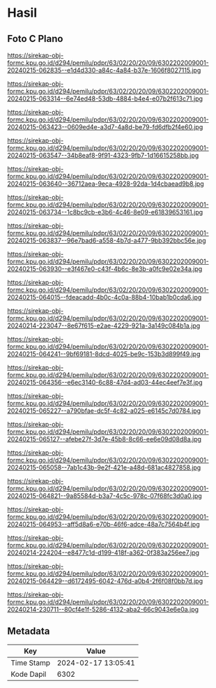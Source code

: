 # Hasil

## Foto C Plano

https://sirekap-obj-formc.kpu.go.id/d294/pemilu/pdpr/63/02/20/20/09/6302202009001-20240215-062835--e1d4d330-a84c-4a84-b37e-1606f8027115.jpg

https://sirekap-obj-formc.kpu.go.id/d294/pemilu/pdpr/63/02/20/20/09/6302202009001-20240215-063314--6e74ed48-53db-4884-b4e4-e07b2f613c71.jpg

https://sirekap-obj-formc.kpu.go.id/d294/pemilu/pdpr/63/02/20/20/09/6302202009001-20240215-063423--0609ed4e-a3d7-4a8d-be79-fd6dfb2f4e60.jpg

https://sirekap-obj-formc.kpu.go.id/d294/pemilu/pdpr/63/02/20/20/09/6302202009001-20240215-063547--34b8eaf8-9f91-4323-9fb7-1d16615258bb.jpg

https://sirekap-obj-formc.kpu.go.id/d294/pemilu/pdpr/63/02/20/20/09/6302202009001-20240215-063640--36712aea-9eca-4928-92da-1d4cbaead9b8.jpg

https://sirekap-obj-formc.kpu.go.id/d294/pemilu/pdpr/63/02/20/20/09/6302202009001-20240215-063734--1c8bc9cb-e3b6-4c46-8e09-e61839653161.jpg

https://sirekap-obj-formc.kpu.go.id/d294/pemilu/pdpr/63/02/20/20/09/6302202009001-20240215-063837--96e7bad6-a558-4b7d-a477-9bb392bbc56e.jpg

https://sirekap-obj-formc.kpu.go.id/d294/pemilu/pdpr/63/02/20/20/09/6302202009001-20240215-063930--e3f467e0-c43f-4b6c-8e3b-a0fc9e02e34a.jpg

https://sirekap-obj-formc.kpu.go.id/d294/pemilu/pdpr/63/02/20/20/09/6302202009001-20240215-064015--fdeacadd-4b0c-4c0a-88b4-10bab1b0cda6.jpg

https://sirekap-obj-formc.kpu.go.id/d294/pemilu/pdpr/63/02/20/20/09/6302202009001-20240214-223047--8e67f615-e2ae-4229-921a-3a149c084b1a.jpg

https://sirekap-obj-formc.kpu.go.id/d294/pemilu/pdpr/63/02/20/20/09/6302202009001-20240215-064241--9bf69181-8dcd-4025-be9c-153b3d899f49.jpg

https://sirekap-obj-formc.kpu.go.id/d294/pemilu/pdpr/63/02/20/20/09/6302202009001-20240215-064356--e6ec3140-6c88-47d4-ad03-44ec4eef7e3f.jpg

https://sirekap-obj-formc.kpu.go.id/d294/pemilu/pdpr/63/02/20/20/09/6302202009001-20240215-065227--a790bfae-dc5f-4c82-a025-e6145c7d0784.jpg

https://sirekap-obj-formc.kpu.go.id/d294/pemilu/pdpr/63/02/20/20/09/6302202009001-20240215-065127--afebe27f-3d7e-45b8-8c66-ee6e09d08d8a.jpg

https://sirekap-obj-formc.kpu.go.id/d294/pemilu/pdpr/63/02/20/20/09/6302202009001-20240215-065058--7ab1c43b-9e2f-421e-a48d-681ac4827858.jpg

https://sirekap-obj-formc.kpu.go.id/d294/pemilu/pdpr/63/02/20/20/09/6302202009001-20240215-064821--9a85584d-b3a7-4c5c-978c-07f68fc3d0a0.jpg

https://sirekap-obj-formc.kpu.go.id/d294/pemilu/pdpr/63/02/20/20/09/6302202009001-20240215-064953--aff5d8a6-e70b-46f6-adce-48a7c7564b4f.jpg

https://sirekap-obj-formc.kpu.go.id/d294/pemilu/pdpr/63/02/20/20/09/6302202009001-20240214-224204--e8477c1d-d199-418f-a362-0f383a256ee7.jpg

https://sirekap-obj-formc.kpu.go.id/d294/pemilu/pdpr/63/02/20/20/09/6302202009001-20240215-064429--d6172495-6042-476d-a0b4-2f6f08f0bb7d.jpg

https://sirekap-obj-formc.kpu.go.id/d294/pemilu/pdpr/63/02/20/20/09/6302202009001-20240214-230711--80cf4e1f-5286-4132-aba2-66c9043e6e0a.jpg


## Metadata

| Key        | Value               |
| ---------- | ------------------- |
| Time Stamp | 2024-02-17 13:05:41 |
| Kode Dapil | 6302                |



